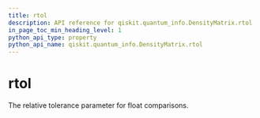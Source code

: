 ```yaml
---
title: rtol
description: API reference for qiskit.quantum_info.DensityMatrix.rtol
in_page_toc_min_heading_level: 1
python_api_type: property
python_api_name: qiskit.quantum_info.DensityMatrix.rtol
---
```


# rtol

The relative tolerance parameter for float comparisons.

